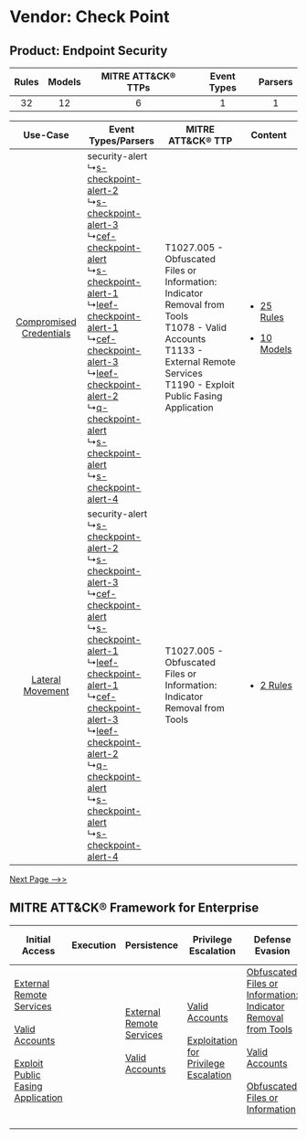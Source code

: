 Vendor: Check Point
===================
Product: Endpoint Security
--------------------------
| Rules | Models | MITRE ATT&CK® TTPs | Event Types | Parsers |
|:-----:|:------:|:------------------:|:-----------:|:-------:|
|  32   |   12   |         6          |      1      |    1    |

|    Use-Case    | Event Types/Parsers    | MITRE ATT&CK® TTP    | Content    |
|:----:| ---- | ---- | ---- |
| [Compromised Credentials](../../../UseCases/uc_compromised_credentials.md) |  security-alert<br> ↳[s-checkpoint-alert-2](Ps/pC_scheckpointalert2.md)<br> ↳[s-checkpoint-alert-3](Ps/pC_scheckpointalert3.md)<br> ↳[cef-checkpoint-alert](Ps/pC_cefcheckpointalert.md)<br> ↳[s-checkpoint-alert-1](Ps/pC_scheckpointalert1.md)<br> ↳[leef-checkpoint-alert-1](Ps/pC_leefcheckpointalert1.md)<br> ↳[cef-checkpoint-alert-3](Ps/pC_cefcheckpointalert3.md)<br> ↳[leef-checkpoint-alert-2](Ps/pC_leefcheckpointalert2.md)<br> ↳[q-checkpoint-alert](Ps/pC_qcheckpointalert.md)<br> ↳[s-checkpoint-alert](Ps/pC_scheckpointalert.md)<br> ↳[s-checkpoint-alert-4](Ps/pC_scheckpointalert4.md)<br> | T1027.005 - Obfuscated Files or Information: Indicator Removal from Tools<br>T1078 - Valid Accounts<br>T1133 - External Remote Services<br>T1190 - Exploit Public Fasing Application<br> | [<ul><li>25 Rules</li></ul><ul><li>10 Models</li></ul>](RM/r_m_check_point_endpoint_security_Compromised_Credentials.md) |
|        [Lateral Movement](../../../UseCases/uc_lateral_movement.md)        |  security-alert<br> ↳[s-checkpoint-alert-2](Ps/pC_scheckpointalert2.md)<br> ↳[s-checkpoint-alert-3](Ps/pC_scheckpointalert3.md)<br> ↳[cef-checkpoint-alert](Ps/pC_cefcheckpointalert.md)<br> ↳[s-checkpoint-alert-1](Ps/pC_scheckpointalert1.md)<br> ↳[leef-checkpoint-alert-1](Ps/pC_leefcheckpointalert1.md)<br> ↳[cef-checkpoint-alert-3](Ps/pC_cefcheckpointalert3.md)<br> ↳[leef-checkpoint-alert-2](Ps/pC_leefcheckpointalert2.md)<br> ↳[q-checkpoint-alert](Ps/pC_qcheckpointalert.md)<br> ↳[s-checkpoint-alert](Ps/pC_scheckpointalert.md)<br> ↳[s-checkpoint-alert-4](Ps/pC_scheckpointalert4.md)<br> | T1027.005 - Obfuscated Files or Information: Indicator Removal from Tools<br>    | [<ul><li>2 Rules</li></ul>](RM/r_m_check_point_endpoint_security_Lateral_Movement.md)    |
[Next Page -->>](2_ds_check_point_endpoint_security.md)

MITRE ATT&CK® Framework for Enterprise
--------------------------------------
| Initial Access                                                                                                                                                                                                                         | Execution | Persistence                                                                                                                                      | Privilege Escalation                                                                                                                                          | Defense Evasion                                                                                                                                                                                                                                                               | Credential Access | Discovery | Lateral Movement | Collection | Command and Control | Exfiltration | Impact |
| -------------------------------------------------------------------------------------------------------------------------------------------------------------------------------------------------------------------------------------- | --------- | ------------------------------------------------------------------------------------------------------------------------------------------------ | ------------------------------------------------------------------------------------------------------------------------------------------------------------- | ----------------------------------------------------------------------------------------------------------------------------------------------------------------------------------------------------------------------------------------------------------------------------- | ----------------- | --------- | ---------------- | ---------- | ------------------- | ------------ | ------ |
| [External Remote Services](https://attack.mitre.org/techniques/T1133)<br><br>[Valid Accounts](https://attack.mitre.org/techniques/T1078)<br><br>[Exploit Public Fasing Application](https://attack.mitre.org/techniques/T1190)<br><br> |           | [External Remote Services](https://attack.mitre.org/techniques/T1133)<br><br>[Valid Accounts](https://attack.mitre.org/techniques/T1078)<br><br> | [Valid Accounts](https://attack.mitre.org/techniques/T1078)<br><br>[Exploitation for Privilege Escalation](https://attack.mitre.org/techniques/T1068)<br><br> | [Obfuscated Files or Information: Indicator Removal from Tools](https://attack.mitre.org/techniques/T1027/005)<br><br>[Valid Accounts](https://attack.mitre.org/techniques/T1078)<br><br>[Obfuscated Files or Information](https://attack.mitre.org/techniques/T1027)<br><br> |                   |           |                  |            |                     |              |        |